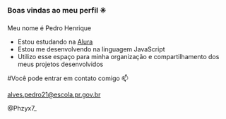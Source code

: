 ### Boas vindas ao meu perfil ✳️

Meu nome é Pedro Henrique
- Estou estudando na [Alura](https://www.alura.com.br)
- Estou me desenvolvendo na linguagem JavaScript
- Utilizo esse espaço para minha organização e compartilhamento dos meus projetos desenvolvidos

#Você pode entrar em contato comigo 📫

alves.pedro21@escola.pr.gov.br

@Phzyx7_


